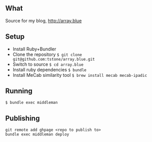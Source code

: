 ## What

Source for my blog, http://array.blue

## Setup

 * Install Ruby+Bundler
 * Clone the repository `$ git clone git@github.com:tstone/array.blue.git`
 * Switch to source `$ cd array.blue`
 * Install ruby dependencies `$ bundle`
 * Install MeCab similarity tool `$ brew install mecab mecab-ipadic`

## Running

```
$ bundle exec middleman
```

## Publishing

```
git remote add ghpage <repo to publish to>
bundle exec middleman deploy
```

